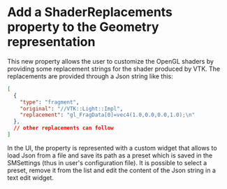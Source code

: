 # Add a ShaderReplacements property to the Geometry representation

This new property allows the user to customize the OpenGL shaders by providing
some replacement strings for the shader produced by VTK. The replacements are
provided through a Json string like this:

```json
[
  {
    "type": "fragment",
    "original": "//VTK::Light::Impl",
    "replacement": "gl_FragData[0]=vec4(1.0,0.0,0.0,1.0);\n"
  },
  // other replacements can follow
]
```

In the UI, the property is represented with a custom widget that allows to load
Json from a file and save its path as a preset which is saved in the SMSettings
(thus in user's configuration file). It is possible to select a preset, remove
it from the list and edit the content of the Json string in a text edit widget.
